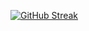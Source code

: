 [![GitHub Streak](http://github-readme-streak-stats.herokuapp.com?user=PhuocThanh1604&theme=monokai&hide_border=true)](https://git.io/streak-stats)
